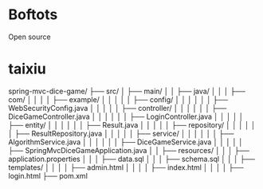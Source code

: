 # Boftots
Open source

# taixiu

spring-mvc-dice-game/
├── src/
│   ├── main/
│   │   ├── java/
│   │   │   ├── com/
│   │   │   │   ├── example/
│   │   │   │   │   ├── config/
│   │   │   │   │   │   ├── WebSecurityConfig.java
│   │   │   │   │   ├── controller/
│   │   │   │   │   │   ├── DiceGameController.java
│   │   │   │   │   │   ├── LoginController.java
│   │   │   │   │   ├── entity/
│   │   │   │   │   │   ├── Result.java
│   │   │   │   │   ├── repository/
│   │   │   │   │   │   ├── ResultRepository.java
│   │   │   │   │   ├── service/
│   │   │   │   │   │   ├── AlgorithmService.java
│   │   │   │   │   │   ├── DiceGameService.java
│   │   │   │   │   ├── SpringMvcDiceGameApplication.java
│   │   ├── resources/
│   │   │   ├── application.properties
│   │   │   ├── data.sql
│   │   │   ├── schema.sql
│   │   │   ├── templates/
│   │   │   │   ├── admin.html
│   │   │   │   ├── index.html
│   │   │   │   ├── login.html
├── pom.xml
